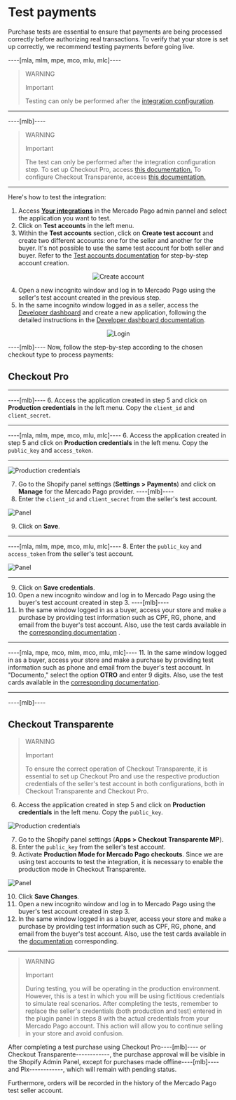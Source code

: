 # Test payments

Purchase tests are essential to ensure that payments are being processed correctly before authorizing real transactions. To verify that your store is set up correctly, we recommend testing payments before going live.

----[mla, mlm, mpe, mco, mlu, mlc]----
> WARNING
>
> Important
>
> Testing can only be performed after the [integration configuration](/developers/en/docs/shopify/integration-configuration/checkout-pro).

------------
----[mlb]----
> WARNING
> 
> Important
>
> The test can only be performed after the integration configuration step. To set up Checkout Pro, access [this documentation.](/developers/en/docs/shopify/integration-configuration/checkout-pro) To configure Checkout Transparente, access [this documentation.](/developers/en/docs/shopify/integration-configuration/transparent-checkout)

------------
Here's how to test the integration:

1. Access **[Your integrations](https://www.mercadopago[FAKER][URL][DOMAIN]/developers/panel/app)** in the Mercado Pago admin pannel and select the application you want to test.
2. Click on **Test accounts** in the left menu.
3. Within the **Test accounts** section, click on **Create test account** and create two different accounts: one for the seller and another for the buyer. It's not possible to use the same test account for both seller and buyer. Refer to the [Test accounts documentation](/developers/en/docs/shopify/additional-content/your-integrations/test/accounts) for step-by-step account creation.

<center>

![Create account](shopify/test-create-account-es.gif)

</center>

4. Open a new incognito window and log in to Mercado Pago using the seller's test account created in the previous step.
5. In the same incognito window logged in as a seller, access the [Developer dashboard](https://www.mercadopago[FAKER][URL][DOMAIN]/developers/panel/app) and create a new application, following the detailed instructions in the [Developer dashboard documentation](/developers/en/docs/shopify/additional-content/your-integrations/dashboard).

<center>

![Login](shopify/test-login-esp.gif)

</center>

----[mlb]----
Now, follow the step-by-step according to the chosen checkout type to process payments:
## Checkout Pro
------------
----[mlb]----
6. Access the application created in step 5 and click on **Production credentials** in the left menu. Copy the `client_id` and `client_secret`.

------------
----[mla, mlm, mpe, mco, mlu, mlc]----
6. Access the application created in step 5 and click on **Production credentials** in the left menu. Copy the `public_key` and `access_token`.

------------
![Production credentials](shopify/test-prod-credentials-es.png)

7. Go to the Shopify panel settings (**Settings > Payments**) and click on **Manage** for the Mercado Pago provider.
----[mlb]----
8. Enter the `client_id` and `client_secret` from the seller's test account.

![Panel](shopify/test-pro-shopify.png)

9. Click on **Save**.

------------
----[mla, mlm, mpe, mco, mlu, mlc]----
8. Enter the `public_key` and `access_token` from the seller's test account.

![Panel](shopify/test-pro-shopify-es-all.jpg)

------------
9. Click on **Save credentials**.
10. Open a new incognito window and log in to Mercado Pago using the buyer's test account created in step 3.
----[mlb]----
11. In the same window logged in as a buyer, access your store and make a purchase by providing test information such as CPF, RG, phone, and email from the buyer's test account. Also, use the test cards available in the [corresponding documentation](/developers/en/docs/shopify/additional-content/your-integrations/test/cards) .

------------
----[mla, mpe, mco, mlm, mco, mlu, mlc]----
11. In the same window logged in as a buyer, access your store and make a purchase by providing test information such as phone and email from the buyer's test account. In "Documento," select the option **OTRO** and enter 9 digits. Also, use the test cards available in the [corresponding documentation](/developers/en/docs/shopify/additional-content/your-integrations/test/cards).

------------
----[mlb]---- 
## Checkout Transparente

> WARNING
>
> Important
>
> To ensure the correct operation of Checkout Transparente, it is essential to set up Checkout Pro and use the respective production credentials of the seller's test account in both configurations, both in Checkout Transparente and Checkout Pro.

6. Access the application created in step 5 and click on **Production credentials** in the left menu. Copy the `public_key`.

![Production credentials](shopify/test-prod-credentials-es.png)

7. Go to the Shopify panel settings (**Apps > Checkout Transparente MP**).
8. Enter the `public_key` from the seller's test account.
9. Activate **Production Mode for Mercado Pago checkouts**. Since we are using test accounts to test the integration, it is necessary to enable the production mode in Checkout Transparente.

![Panel](shopify/test-api-shopify.png)

10. Click **Save Changes**.
11. Open a new incognito window and log in to Mercado Pago using the buyer's test account created in step 3.
12. In the same window logged in as a buyer, access your store and make a purchase by providing test information such as CPF, RG, phone, and email from the buyer's test account. Also, use the test cards available in the [documentation](/developers/en/docs/shopify/additional-content/your-integrations/test/cards) corresponding.

------------
> WARNING
> 
> Important
>
> During testing, you will be operating in the production environment. However, this is a test in which you will be using fictitious credentials to simulate real scenarios. After completing the tests, remember to replace the seller's credentials (both production and test) entered in the plugin panel in steps 8 with the actual credentials from your Mercado Pago account. This action will allow you to continue selling in your store and avoid confusion.

After completing a test purchase using Checkout Pro----[mlb]---- or Checkout Transparente------------, the purchase approval will be visible in the Shopify Admin Panel, except for purchases made offline----[mlb]---- and Pix------------, which will remain with pending status.

Furthermore, orders will be recorded in the history of the Mercado Pago test seller account.